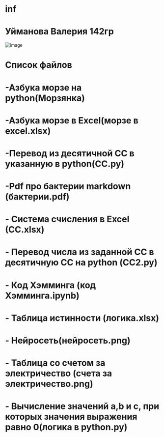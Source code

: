 # inf
# Уйманова Валерия 142гр
![image](https://user-images.githubusercontent.com/114632272/192920870-a06a0c9e-e84d-4f1d-9191-d9c5bbfb2edc.png)


# Список файлов
# -Азбука морзе на python(Морзянка)
# -Азбука морзе в Excel(морзе в excel.xlsx)
# -Перевод из десятичной СС в указанную в python(СС.py)
# -Pdf про бактерии markdown (бактерии.pdf)
# - Система счисления в Excel (CC.xlsx)
# - Перевод числа из заданной СС в десятичную СС на python (СС2.py)
# - Код Хэмминга (код Хэмминга.ipynb)
# - Таблица истинности (логика.xlsx)
# - Нейросеть(нейросеть.png)
# - Таблица со счетом за электричество (счета за электричество.png)
# - Вычисление значений a,b и c, при которых значения выражения равно 0(логика в python.py)
